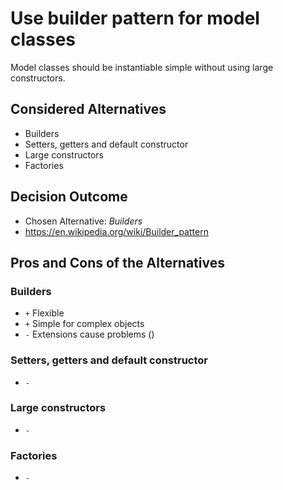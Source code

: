 # Use builder pattern for model classes

Model classes should be instantiable simple without using large constructors.

## Considered Alternatives

* Builders
* Setters, getters and default constructor 
* Large constructors
* Factories

## Decision Outcome

* Chosen Alternative: *Builders*
* https://en.wikipedia.org/wiki/Builder_pattern

## Pros and Cons of the Alternatives <!-- optional -->

### Builders

* `+` Flexible
* `+` Simple for complex objects
* `-` Extensions cause problems () 

### Setters, getters and default constructor 

* `-`
### Large constructors

* `-`
### Factories

* `-`
